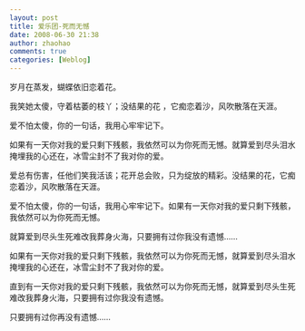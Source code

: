 ```yaml
---
layout: post
title: 爱乐团-死而无憾
date: 2008-06-30 21:38
author: zhaohao
comments: true
categories: [Weblog]
---
```

岁月在蒸发，蝴蝶依旧恋着花。

我笑她太傻，守着枯萎的枝丫；没结果的花 ，它痴恋着沙，风吹散落在天涯。

爱不怕太傻，你的一句话，我用心牢牢记下。

如果有一天你对我的爱只剩下残骸，我依然可以为你死而无憾。就算爱到尽头泪水掩埋我的心还在，冰雪尘封不了我对你的爱。

爱总有伤害，任他们笑我活该；花开总会败，只为绽放的精彩。没结果的花，它痴恋着沙，风吹散落在天涯。

爱不怕太傻，你的一句话，我用心牢牢记下。如果有一天你对我的爱只剩下残骸，我依然可以为你死而无憾。

就算爱到尽头生死难改我葬身火海，只要拥有过你我没有遗憾……

如果有一天你对我的爱只剩下残骸，我依然可以为你死而无憾，就算爱到尽头泪水掩埋我的心还在，冰雪尘封不了我对你的爱。

直到有一天你对我的爱只剩下残骸，我依然可以为你死而无憾，就算爱到尽头生死难改我葬身火海，只要拥有过你我没有遗憾。

只要拥有过你再没有遗憾……
